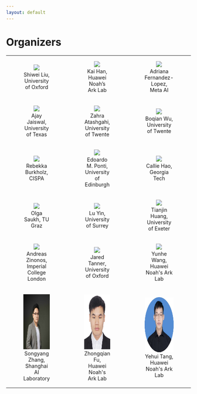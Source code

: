```yaml
---
layout: default
---
```


# Organizers

<!-- * Shiwei Liu
* Kai Han
* Adriana Fernandez-Lopez
* Ajay Jaiswal
* Zahra Atashgahi
* Boqian Wu
* Rebekka Burkholz
* Edoardo M. Ponti
* Cong Hao
* Olga Saukh
* Lu Yin
* Tianjin Huang
* Andreas Zinonos
* Jared Tanner
* Yunhe Wang -->

<table cellspacing="0" cellpadding="0" style="border-collapse: collapse;">
    <tr>
        <td style="text-align: center; border: none;">
        <figure><img src="assets/shiwei_liu.jpg" height="150"><figcaption>Shiwei Liu, University of Oxford</figcaption></figure></td>
        <td style="text-align: center; border: none;"><figure><img src="assets/kai_han.jpeg" height="150"><figcaption>Kai Han, Huawei Noah’s Ark Lab</figcaption></figure></td>
        <td style="text-align: center; border: none;"><figure><img src="assets/adriana.jpg" height="150"><figcaption>Adriana Fernandez-Lopez, Meta AI</figcaption></figure></td>
    </tr> 
    <tr>
        <td style="text-align: center; border: none;">
        <figure><img src="assets/ajay.jpeg" height="150"><figcaption>Ajay Jaiswal, University of Texas</figcaption></figure></td>
        <td style="text-align: center; border: none;"><figure><img src="assets/zahra.png" height="150"><figcaption>Zahra Atashgahi, University of Twente</figcaption></figure></td>
        <td style="text-align: center; border: none;"><figure><img src="assets/boqian.jpeg" height="150"><figcaption>Boqian Wu, University of Twente</figcaption></figure></td>
    </tr> 
        <tr>
        <td style="text-align: center; border: none;">
        <figure><img src="assets/rebekka.jpg" height="150"><figcaption>Rebekka Burkholz, CISPA</figcaption></figure></td>
        <td style="text-align: center; border: none;"><figure><img src="assets/edoardo.jpeg" height="150"><figcaption>Edoardo M. Ponti, University of Edinburgh</figcaption></figure></td>
        <td style="text-align: center; border: none;"><figure><img src="assets/callie.png" height="150"><figcaption>Callie Hao,  Georgia Tech</figcaption></figure></td>
    </tr> 
        <tr>
        <td style="text-align: center; border: none;">
        <figure><img src="assets/olga.png" height="150"><figcaption>Olga Saukh, TU Graz</figcaption></figure></td>
        <td style="text-align: center; border: none;"><figure><img src="assets/lu.jpeg" height="150"><figcaption>Lu Yin, University of Surrey</figcaption></figure></td>
        <td style="text-align: center; border: none;"><figure><img src="assets/tianjin.jpeg" height="150"><figcaption>Tianjin Huang,  University of Exeter</figcaption></figure></td>
    </tr> 
        <tr>
        <td style="text-align: center; border: none;">
        <figure><img src="assets/andreas.jpeg" height="150"><figcaption>Andreas Zinonos, Imperial College London</figcaption></figure></td>
        <td style="text-align: center; border: none;"><figure><img src="assets/jared.png" height="150"><figcaption>Jared Tanner, University of Oxford</figcaption></figure></td>
        <td style="text-align: center; border: none;"><figure><img src="assets/yunhe.jpg" height="150"><figcaption>Yunhe Wang, Huawei Noah's Ark Lab</figcaption></figure></td>
    </tr> 
    <tr>
        <td style="text-align: center; border: none;">
        <figure><img src="assets/zhangsongyang_2024.jpg" height="150"><figcaption>Songyang Zhang, Shanghai AI Laboratory</figcaption></figure></td>
        <td style="text-align: center; border: none;"><figure><img src="assets/Zhongqian_fu.jpg" height="150"><figcaption>Zhongqian Fu, Huawei Noah's Ark Lab</figcaption></figure></td>
        <td style="text-align: center; border: none;"><figure><img src="assets/yehui_tang.jpeg" height="150"><figcaption>Yehui Tang, <br> Huawei Noah's Ark Lab</figcaption></figure></td>
    </tr> 
</table>
